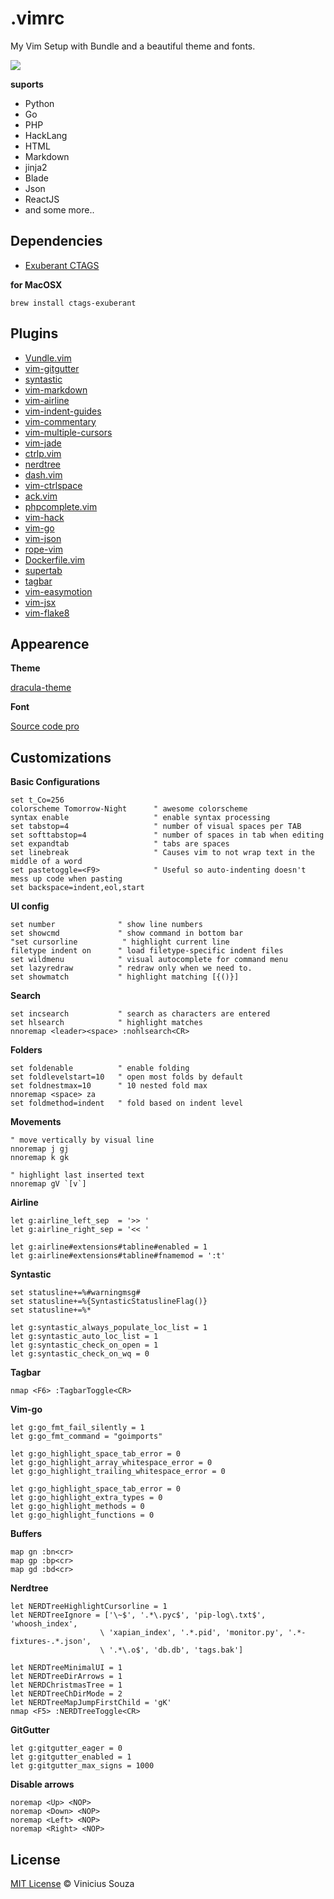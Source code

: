# .vimrc

My Vim Setup with Bundle and a beautiful theme and fonts.

<img src="http://cl.ly/image/2H0g0u0Z2K1P/Screen%20Shot%202015-07-21%20at%2015.32.18.png">

__suports__
 * Python
 * Go
 * PHP
 * HackLang
 * HTML
 * Markdown
 * jinja2
 * Blade
 * Json
 * ReactJS
 * and some more..
 
## Dependencies

 * [Exuberant CTAGS](http://ctags.sourceforge.net)

__for MacOSX__
 ```
 brew install ctags-exuberant
 ```

## Plugins

 * [Vundle.vim](http://github.com/gmarik/Vundle.vim)
 * [vim-gitgutter](http://github.com/airblade/vim-gitgutter)
 * [syntastic](http://github.com/scrooloose/syntastic)
 * [vim-markdown](http://github.com/tpope/vim-markdown)
 * [vim-airline](http://github.com/bling/vim-airline)
 * [vim-indent-guides](http://github.com/nathanaelkane/vim-indent-guides)
 * [vim-commentary](http://github.com/tpope/vim-commentary)
 * [vim-multiple-cursors](http://github.com/terryma/vim-multiple-cursors)
 * [vim-jade](http://github.com/digitaltoad/vim-jade)
 * [ctrlp.vim](http://github.com/kien/ctrlp.vim)
 * [nerdtree](http://github.com/scrooloose/nerdtree)
 * [dash.vim](http://github.com/rizzatti/dash.vim)
 * [vim-ctrlspace ](http://github.com/szw/vim-ctrlspace)
 * [ack.vim](http://github.com/mileszs/ack.vim)
 * [phpcomplete.vim](http://github.com/shawncplus/phpcomplete.vim)
 * [vim-hack](http://github.com/hhvm/vim-hack)
 * [vim-go](http://github.com/fatih/vim-go)
 * [vim-json](http://github.com/elzr/vim-json)
 * [rope-vim](http://github.com/klen/rope-vim)
 * [Dockerfile.vim](http://github.com/ekalinin/Dockerfile.vim)
 * [supertab](http://github.com/ervandew/supertab)
 * [tagbar](http://github.com/majutsushi/tagbar)
 * [vim-easymotion](http://github.com/Lokaltog/vim-easymotion)
 * [vim-jsx](https://github.com/mxw/vim-jsx)
 * [vim-flake8](https://github.com/nvie/vim-flake8)

## Appearence

__Theme__

[dracula-theme](https://github.com/zenorocha/dracula-theme)

__Font__

[Source code pro](http://blog.typekit.com/2012/09/24/source-code-pro/)

## Customizations

__Basic Configurations__

```viml
set t_Co=256
colorscheme Tomorrow-Night      " awesome colorscheme
syntax enable                   " enable syntax processing
set tabstop=4                   " number of visual spaces per TAB
set softtabstop=4               " number of spaces in tab when editing
set expandtab                   " tabs are spaces
set linebreak                   " Causes vim to not wrap text in the middle of a word
set pastetoggle=<F9>            " Useful so auto-indenting doesn't mess up code when pasting
set backspace=indent,eol,start
```

__UI config__
```viml
set number              " show line numbers
set showcmd             " show command in bottom bar
"set cursorline          " highlight current line
filetype indent on      " load filetype-specific indent files
set wildmenu            " visual autocomplete for command menu
set lazyredraw          " redraw only when we need to.
set showmatch           " highlight matching [{()}]
```

__Search__
```viml
set incsearch           " search as characters are entered
set hlsearch            " highlight matches
nnoremap <leader><space> :nohlsearch<CR>
```

__Folders__
```viml
set foldenable          " enable folding
set foldlevelstart=10   " open most folds by default
set foldnestmax=10      " 10 nested fold max
nnoremap <space> za
set foldmethod=indent   " fold based on indent level
```

__Movements__
```viml
" move vertically by visual line
nnoremap j gj
nnoremap k gk

" highlight last inserted text
nnoremap gV `[v`]
```

__Airline__

```viml
let g:airline_left_sep  = '>> '
let g:airline_right_sep = '<< '

let g:airline#extensions#tabline#enabled = 1
let g:airline#extensions#tabline#fnamemod = ':t'
```

__Syntastic__
```viml
set statusline+=%#warningmsg#
set statusline+=%{SyntasticStatuslineFlag()}
set statusline+=%*

let g:syntastic_always_populate_loc_list = 1
let g:syntastic_auto_loc_list = 1
let g:syntastic_check_on_open = 1
let g:syntastic_check_on_wq = 0

```

__Tagbar__
```viml
nmap <F6> :TagbarToggle<CR>
```

__Vim-go__
```viml
let g:go_fmt_fail_silently = 1
let g:go_fmt_command = "goimports"

let g:go_highlight_space_tab_error = 0
let g:go_highlight_array_whitespace_error = 0
let g:go_highlight_trailing_whitespace_error = 0

let g:go_highlight_space_tab_error = 0
let g:go_highlight_extra_types = 0
let g:go_highlight_methods = 0
let g:go_highlight_functions = 0
```

__Buffers__
```viml
map gn :bn<cr>
map gp :bp<cr>
map gd :bd<cr>  
```

__Nerdtree__
```viml
let NERDTreeHighlightCursorline = 1
let NERDTreeIgnore = ['\~$', '.*\.pyc$', 'pip-log\.txt$', 'whoosh_index',
                    \ 'xapian_index', '.*.pid', 'monitor.py', '.*-fixtures-.*.json',
                    \ '.*\.o$', 'db.db', 'tags.bak']

let NERDTreeMinimalUI = 1
let NERDTreeDirArrows = 1
let NERDChristmasTree = 1
let NERDTreeChDirMode = 2
let NERDTreeMapJumpFirstChild = 'gK'
nmap <F5> :NERDTreeToggle<CR>
```

__GitGutter__
```viml
let g:gitgutter_eager = 0
let g:gitgutter_enabled = 1
let g:gitgutter_max_signs = 1000
```


__Disable arrows__
```
noremap <Up> <NOP>
noremap <Down> <NOP>
noremap <Left> <NOP>
noremap <Right> <NOP>
```

## License

[MIT License](http://vsouza.mit-license.org/) © Vinicius Souza

